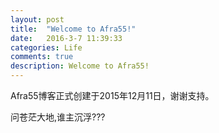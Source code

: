 ```yaml
---
layout: post
title:  "Welcome to Afra55!"
date:   2016-3-7 11:39:33
categories: Life
comments: true
description: Welcome to Afra55!
---
```

Afra55博客正式创建于2015年12月11日，谢谢支持。

问苍茫大地,谁主沉浮???
